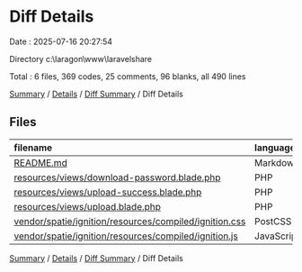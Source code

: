 # Diff Details

Date : 2025-07-16 20:27:54

Directory c:\\laragon\\www\\laravelshare

Total : 6 files,  369 codes, 25 comments, 96 blanks, all 490 lines

[Summary](results.md) / [Details](details.md) / [Diff Summary](diff.md) / Diff Details

## Files
| filename | language | code | comment | blank | total |
| :--- | :--- | ---: | ---: | ---: | ---: |
| [README.md](/README.md) | Markdown | 246 | 0 | 66 | 312 |
| [resources/views/download-password.blade.php](/resources/views/download-password.blade.php) | PHP | 13 | 0 | 2 | 15 |
| [resources/views/upload-success.blade.php](/resources/views/upload-success.blade.php) | PHP | 54 | 8 | 8 | 70 |
| [resources/views/upload.blade.php](/resources/views/upload.blade.php) | PHP | 63 | 19 | 21 | 103 |
| [vendor/spatie/ignition/resources/compiled/ignition.css](/vendor/spatie/ignition/resources/compiled/ignition.css) | PostCSS | -1 | -2 | 0 | -3 |
| [vendor/spatie/ignition/resources/compiled/ignition.js](/vendor/spatie/ignition/resources/compiled/ignition.js) | JavaScript | -6 | 0 | -1 | -7 |

[Summary](results.md) / [Details](details.md) / [Diff Summary](diff.md) / Diff Details